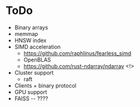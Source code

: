 # ToDo

* Binary arrays
* memmap
* HNSW index
* SIMD acceleration
  * https://github.com/raphlinus/fearless_simd
  * OpenBLAS
  * https://github.com/rust-ndarray/ndarray <!>
* Cluster support 
  * raft
* Clients + binary protocol
* GPU support
* FAISS -- ????


